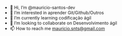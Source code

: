 - 👋 Hi, I’m @mauricio-santos-dev
- 👀 I’m interested in aprender Git/Github/Outros
- 🌱 I’m currently learning codificação ágil
- 💞️ I’m looking to collaborate on Desenvolvimento ágil
- 📫 How to reach me mauricio.snts@gmail.com 

<!---
mauricio-santos-dev/mauricio-santos-dev is a ✨ special ✨ repository because its `README.md` (this file) appears on your GitHub profile.
You can click the Preview link to take a look at your changes.
--->
